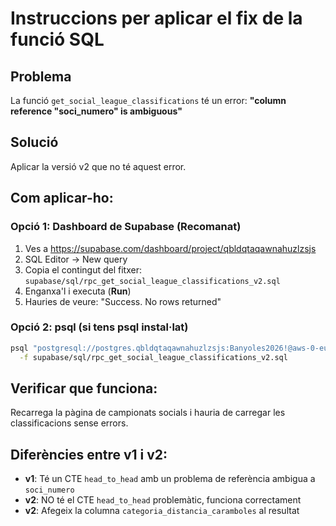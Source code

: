 # Instruccions per aplicar el fix de la funció SQL

## Problema
La funció `get_social_league_classifications` té un error: **"column reference \"soci_numero\" is ambiguous"**

## Solució
Aplicar la versió v2 que no té aquest error.

## Com aplicar-ho:

### Opció 1: Dashboard de Supabase (Recomanat)
1. Ves a https://supabase.com/dashboard/project/qbldqtaqawnahuzlzsjs
2. SQL Editor → New query
3. Copia el contingut del fitxer: `supabase/sql/rpc_get_social_league_classifications_v2.sql`
4. Enganxa'l i executa (**Run**)
5. Hauries de veure: "Success. No rows returned"

### Opció 2: psql (si tens psql instal·lat)
```bash
psql "postgresql://postgres.qbldqtaqawnahuzlzsjs:Banyoles2026!@aws-0-eu-central-1.pooler.supabase.com:6543/postgres" \
  -f supabase/sql/rpc_get_social_league_classifications_v2.sql
```

## Verificar que funciona:
Recarrega la pàgina de campionats socials i hauria de carregar les classificacions sense errors.

## Diferències entre v1 i v2:
- **v1**: Té un CTE `head_to_head` amb un problema de referència ambigua a `soci_numero`
- **v2**: NO té el CTE `head_to_head` problemàtic, funciona correctament
- **v2**: Afegeix la columna `categoria_distancia_caramboles` al resultat
